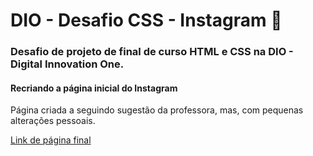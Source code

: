 # DIO - Desafio CSS - Instagram 📸

### Desafio de projeto de final de curso HTML e CSS na DIO - Digital Innovation One.

#### Recriando a página inicial do Instagram

Página criada a seguindo sugestão da professora, mas, com pequenas alterações pessoais.

[Link de página final](https://jarvisrm.github.io/DIO-DesafioCSS-Instagram/)
